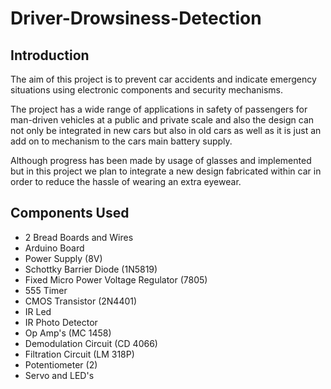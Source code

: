 # Driver-Drowsiness-Detection

## Introduction
The aim of this project is to prevent car accidents and indicate emergency situations using electronic components and security mechanisms.

The project has a wide range of applications in safety of passengers for man-driven vehicles at a public and private scale and also the design can not only be integrated in new cars but also in old cars as well as it is just an add on to mechanism to the cars main battery supply.

Although progress has been made by usage of glasses and implemented but in this project we plan to integrate a new design fabricated within car in order to reduce the hassle of wearing an extra eyewear.

## Components Used
- 2 Bread Boards and Wires
- Arduino Board
- Power Supply (8V)
- Schottky Barrier Diode (1N5819)
- Fixed Micro Power Voltage Regulator (7805)
- 555 Timer
- CMOS Transistor (2N4401)
- IR Led
- IR Photo Detector
- Op Amp's (MC 1458)
- Demodulation Circuit (CD 4066)
- Filtration Circuit (LM 318P)
- Potentiometer (2)
- Servo and LED's

